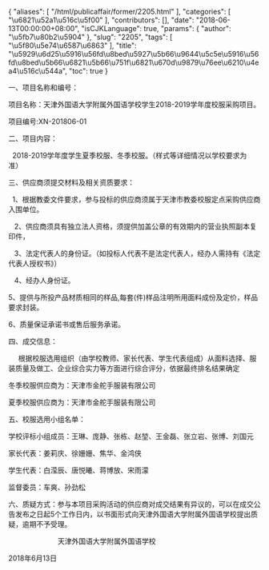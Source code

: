 {
    "aliases": [
        "/html/publicaffair/former/2205.html"
    ],
    "categories": [
        "\u6821\u52a1\u516c\u5f00"
    ],
    "contributors": [],
    "date": "2018-06-13T00:00:00+08:00",
    "isCJKLanguage": true,
    "params": {
        "author": "\u5fb7\u80b2\u5904"
    },
    "slug": "2205",
    "tags": [
        "\u5f80\u5e74\u6587\u6863"
    ],
    "title": "\u5929\u6d25\u5916\u56fd\u8bed\u5927\u5b66\u9644\u5c5e\u5916\u56fd\u8bed\u5b66\u6821\u5b66\u751f\u6821\u670d\u9879\u76ee\u6210\u4ea4\u516c\u544a",
    "toc": true
}

一、项目名称和编号：




项目名称：天津外国语大学附属外国语学校学生2018-2019学年度校服采购项目。




项目编号:XN-201806-01




二、项目内容：   

  2018-2019学年度学生夏季校服、冬季校服。（样式等详细情况以学校要求为准） 




三、供应商须提交材料及相关资质要求：    

  1、根据教委文件要求，参与投标的供应商须属于天津市教委校服定点采购供应商入围单位。




   2、供应商须具有独立法人资格，须提供加盖公章的有效期内的营业执照副本复印件，  

   3、法定代表人的身份证。（如投标人代表不是法定代表人，经办人需持有《法定代表人授权书》）   

   4、经办人身份证。




5、提供与所投产品材质相同的样品,每套(件)样品注明所用面料成份及定价，样品要求封装。




6、质量保证承诺书或售后服务承诺。




四、成交信息：




     根据校服选用组织（由学校教师、家长代表、学生代表组成）从面料选择、服装质量及做工、企业综合实力等方面进行综合评分，依据最终排名结果确定




冬季校服供应商为：天津市金舵手服装有限公司




夏季校服供应商为：天津市金舵手服装有限公司




五、校服选用小组名单：




学校评标小组成员：王琳、庞静、张栋、赵堃、王金磊、张立岩、张博、刘国元




家长代表：姜莉庆、徐姗姗、焦华、金鸿侠




学生代表：白滢辰、唐悦曦、蒋博放、宋雨濛




监督委员：车爽、孙劲松




六、质疑方式：参与本项目采购活动的供应商对成交结果有异议的，可以在成交公告发布之日起5个工作日内，以书面形式向天津外国语大学附属外国语学校提出质疑，逾期不予受理。














                         天津外国语大学附属外国语学校




2018年6月13日


